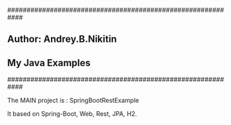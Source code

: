 ############################################################
## Author:  Andrey.B.Nikitin
## My Java Examples 
############################################################

The MAIN project is  : SpringBootRestExample

It based on Spring-Boot, Web, Rest, JPA, H2.
